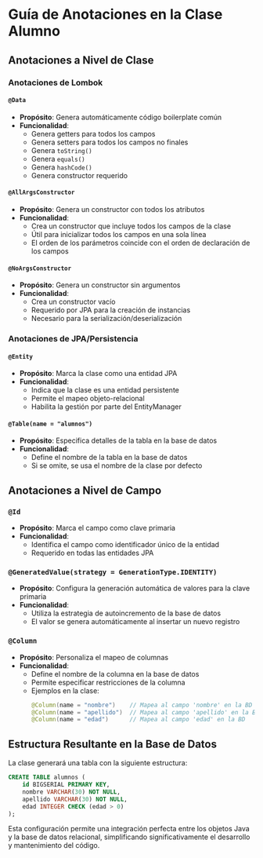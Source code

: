 # Guía de Anotaciones en la Clase Alumno

## Anotaciones a Nivel de Clase

### Anotaciones de Lombok

#### `@Data`
- **Propósito**: Genera automáticamente código boilerplate común
- **Funcionalidad**:
    - Genera getters para todos los campos
    - Genera setters para todos los campos no finales
    - Genera `toString()`
    - Genera `equals()`
    - Genera `hashCode()`
    - Genera constructor requerido

#### `@AllArgsConstructor`
- **Propósito**: Genera un constructor con todos los atributos
- **Funcionalidad**:
    - Crea un constructor que incluye todos los campos de la clase
    - Útil para inicializar todos los campos en una sola línea
    - El orden de los parámetros coincide con el orden de declaración de los campos

#### `@NoArgsConstructor`
- **Propósito**: Genera un constructor sin argumentos
- **Funcionalidad**:
    - Crea un constructor vacío
    - Requerido por JPA para la creación de instancias
    - Necesario para la serialización/deserialización

### Anotaciones de JPA/Persistencia

#### `@Entity`
- **Propósito**: Marca la clase como una entidad JPA
- **Funcionalidad**:
    - Indica que la clase es una entidad persistente
    - Permite el mapeo objeto-relacional
    - Habilita la gestión por parte del EntityManager

#### `@Table(name = "alumnos")`
- **Propósito**: Especifica detalles de la tabla en la base de datos
- **Funcionalidad**:
    - Define el nombre de la tabla en la base de datos
    - Si se omite, se usa el nombre de la clase por defecto

## Anotaciones a Nivel de Campo

### `@Id`
- **Propósito**: Marca el campo como clave primaria
- **Funcionalidad**:
    - Identifica el campo como identificador único de la entidad
    - Requerido en todas las entidades JPA

### `@GeneratedValue(strategy = GenerationType.IDENTITY)`
- **Propósito**: Configura la generación automática de valores para la clave primaria
- **Funcionalidad**:
    - Utiliza la estrategia de autoincremento de la base de datos
    - El valor se genera automáticamente al insertar un nuevo registro

### `@Column`
- **Propósito**: Personaliza el mapeo de columnas
- **Funcionalidad**:
    - Define el nombre de la columna en la base de datos
    - Permite especificar restricciones de la columna
    - Ejemplos en la clase:
      ```java
      @Column(name = "nombre")    // Mapea al campo 'nombre' en la BD
      @Column(name = "apellido")  // Mapea al campo 'apellido' en la BD
      @Column(name = "edad")      // Mapea al campo 'edad' en la BD
      ```

## Estructura Resultante en la Base de Datos

La clase generará una tabla con la siguiente estructura:

```sql
CREATE TABLE alumnos (
    id BIGSERIAL PRIMARY KEY,
    nombre VARCHAR(30) NOT NULL,
    apellido VARCHAR(30) NOT NULL,
    edad INTEGER CHECK (edad > 0)
);
```

Esta configuración permite una integración perfecta entre los objetos Java y la base de datos relacional, simplificando significativamente el desarrollo y mantenimiento del código.